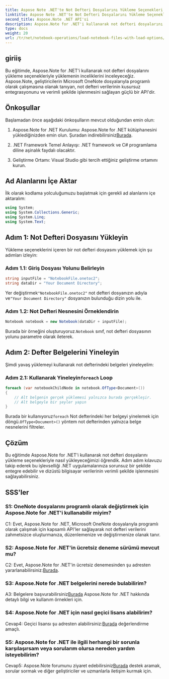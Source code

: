 ```yaml
---
title: Aspose Note .NET'te Not Defteri Dosyalarını Yükleme Seçenekleri ile Yükleme
linktitle: Aspose Note .NET'te Not Defteri Dosyalarını Yükleme Seçenekleri ile Yükleme
second_title: Aspose.Note .NET API'si
description: Aspose.Note for .NET'i kullanarak not defteri dosyalarını yükleme seçenekleriyle nasıl yükleyeceğinizi öğrenin. Dizüstü bilgisayar verilerinin verimli şekilde işlenmesi için bu işlevselliği .NET uygulamalarınıza sorunsuz bir şekilde entegre edin.
type: docs
weight: 20
url: /tr/net/notebook-operations/load-notebook-files-with-load-options/
---
```

## giriiş

Bu eğitimde, Aspose.Note for .NET'i kullanarak not defteri dosyalarını yükleme seçenekleriyle yüklemenin inceliklerini inceleyeceğiz. Aspose.Note, geliştiricilerin Microsoft OneNote dosyalarıyla programlı olarak çalışmasına olanak tanıyan, not defteri verilerinin kusursuz entegrasyonunu ve verimli şekilde işlenmesini sağlayan güçlü bir API'dir.

## Önkoşullar

Başlamadan önce aşağıdaki önkoşulların mevcut olduğundan emin olun:

1.  Aspose.Note for .NET Kurulumu: Aspose.Note for .NET kütüphanesini yüklediğinizden emin olun. Şuradan indirebilirsiniz[Burada](https://releases.aspose.com/note/net/).

2. .NET Framework Temel Anlayışı: .NET framework ve C# programlama diline aşinalık faydalı olacaktır.

3. Geliştirme Ortamı: Visual Studio gibi tercih ettiğiniz geliştirme ortamını kurun.

## Ad Alanlarını İçe Aktar

İlk olarak kodlama yolculuğumuzu başlatmak için gerekli ad alanlarını içe aktaralım:

```csharp
using System;
using System.Collections.Generic;
using System.Linq;
using System.Text;
```

## Adım 1: Not Defteri Dosyasını Yükleyin

Yükleme seçeneklerini içeren bir not defteri dosyasını yüklemek için şu adımları izleyin:

### Adım 1.1: Giriş Dosyası Yolunu Belirleyin

```csharp
string inputFile = "NotebookFile.onetoc2";
string dataDir = "Your Document Directory";
```

 Yer değiştirmek`"NotebookFile.onetoc2"` not defteri dosyanızın adıyla ve`"Your Document Directory"` dosyanızın bulunduğu dizin yolu ile.

### Adım 1.2: Not Defteri Nesnesini Örneklendirin

```csharp
Notebook notebook = new Notebook(dataDir + inputFile);
```

 Burada bir örneğini oluşturuyoruz.`Notebook` sınıf, not defteri dosyasının yolunu parametre olarak ileterek.

## Adım 2: Defter Belgelerini Yineleyin

Şimdi yavaş yüklemeyi kullanarak not defterindeki belgeleri yineleyelim:

###  Adım 2.1: Kullanarak Yineleyin`foreach` Loop

```csharp
foreach (var notebookChildNode in notebook.OfType<Document>()) 
{
    // Alt belgenin gerçek yüklemesi yalnızca burada gerçekleşir.
    // Alt belgeyle bir şeyler yapın
}
```

 Burada bir kullanıyoruz`foreach` Not defterindeki her belgeyi yinelemek için döngü.`OfType<Document>()` yöntem not defterinden yalnızca belge nesnelerini filtreler.

## Çözüm

Bu eğitimde Aspose.Note for .NET'i kullanarak not defteri dosyalarını yükleme seçenekleriyle nasıl yükleyeceğimizi öğrendik. Adım adım kılavuzu takip ederek bu işlevselliği .NET uygulamalarınıza sorunsuz bir şekilde entegre edebilir ve dizüstü bilgisayar verilerinin verimli şekilde işlenmesini sağlayabilirsiniz.

## SSS'ler

### S1: OneNote dosyalarını programlı olarak değiştirmek için Aspose.Note for .NET'i kullanabilir miyim?

C1: Evet, Aspose.Note for .NET, Microsoft OneNote dosyalarıyla programlı olarak çalışmak için kapsamlı API'ler sağlayarak not defteri verilerini zahmetsizce oluşturmanıza, düzenlemenize ve değiştirmenize olanak tanır.

### S2: Aspose.Note for .NET'in ücretsiz deneme sürümü mevcut mu?

C2: Evet, Aspose.Note for .NET'in ücretsiz denemesinden şu adresten yararlanabilirsiniz:[Burada](https://releases.aspose.com/).

### S3: Aspose.Note for .NET belgelerini nerede bulabilirim?

 A3: Belgelere başvurabilirsiniz[Burada](https://reference.aspose.com/note/net/) Aspose.Note for .NET hakkında detaylı bilgi ve kullanım örnekleri için.

### S4: Aspose.Note for .NET için nasıl geçici lisans alabilirim?

 Cevap4: Geçici lisansı şu adresten alabilirsiniz:[Burada](https://purchase.aspose.com/temporary-license/) değerlendirme amaçlı.

### S5: Aspose.Note for .NET ile ilgili herhangi bir sorunla karşılaşırsam veya sorularım olursa nereden yardım isteyebilirim?

 Cevap5: Aspose.Note forumunu ziyaret edebilirsiniz[Burada](https://forum.aspose.com/c/note/28) destek aramak, sorular sormak ve diğer geliştiriciler ve uzmanlarla iletişim kurmak için.